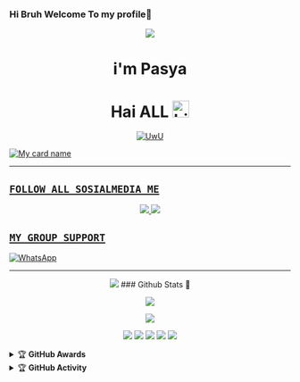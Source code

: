### Hi Bruh Welcome To my profile👋

<p align="center">
  <img src="https://i.ibb.co/M5Bx3Mc/Images1.jpg" />
  </p>
  <h1 align="center">i'm Pasya
  </p>

<h1 align="center">Hai ALL <img src="https://user-images.githubusercontent.com/1303154/88677602-1635ba80-d120-11ea-84d8-d263ba5fc3c0.gif" width="30px" alt="hi"><br></h1>

<p align="center">
  <a href="https://github.com/pasyaganz"><img src="http://readme-typing-svg.herokuapp.com?color=#2C81F7&center=true&vCenter=true&multiline=false&lines=Hi!+i'm+Pasya+i'm+Newbie;Currently+Learning+Javascript.;Don't+bully+me+>//<" alt="UwU">
  </p>
<p 
--------

![My card name](https://cardivo.vercel.app/api?name=pasyaganz&description=DOOOR,%20WELCOME%20TO%20github%20pasyaganz%20&image=https://i.ibb.co/M5Bx3Mc/Images1.jpg&backgroundColor=%23ecf0f1&instagram=_off.pasya&github=pasyaganz&pattern=leaf&colorPattern=%23eaeaea)

 ---------


## ```FOLLOW ALL SOSIALMEDIA ME```
<p align="center">
<a href="https://instagram.com/_off.pasya"><img src="https://img.shields.io/badge/Instagram-E4405F?style=for-the-badge&logo=instagram&logoColor=white"/> 
<a href="https://wa.me/62895334402456"><img src="https://img.shields.io/badge/WhatsApp-25D366?style=for-the-badge&logo=whatsapp&logoColor=white" />
</p>

## ```MY GROUP SUPPORT```
<a href="https://chat.whatsapp.com/H3ON3Cc5tKfAzFGaP1M2y9"><img alt="WhatsApp" src="https://img.shields.io/badge/EXTREAM-25D366?style=for-the-badge&logo=whatsapp&logoColor=white"/></a>

------

<p align="center">
  <img src="https://img.shields.io/badge/-JavaScript-black?style=flat-square&logo=javascript" />
### Github Stats 🚀

<p align="center"><a href="https://github.com/pasyaganz"><img src="https://github-readme-stats.vercel.app/api?username=pasyaganz&show_icons=true&theme=radical"></a></p>
<p align="center"><a href="https://github.com/pasyaganz"><img src="https://github-readme-stats.vercel.app/api/top-langs/?username=pasyaganz&theme=radical&layout=compact"></a></p>

<p align="center">
    <img src="https://img.shields.io/badge/OS-Linux-blue?&logo=Linux" />
        <img src="https://img.shields.io/badge/OS-Windows-blue?&logo=Windows" />
            <img src="https://img.shields.io/badge/IDE-Xcode-blue?&logo=xcode" />
                <img src="https://img.shields.io/badge/Text%20Editor-Visual%20Studio%20Code-blue?&logo=visual%20studio%20code&logoColor=blue" />
                    <img src="https://img.shields.io/badge/Sublime%20Text-gray?&logo=Sublime-Text" />
                    </p>
                    <details>
                        <summary>&#127942 <b>GitHub Awards</b></summary><br/>
![Github Trophy](https://github-profile-trophy.vercel.app/?username=phaticusthiccy)

</details>

<details>
    <summary>&#127942 <b>GitHub Activity</b></summary><br/>
![Metrics](https://metrics.lecoq.io/ZansLord?template=classic&repositories.forks=true&languages=1&languages.colors=github&languages.threshold=0%25&config.timezone=Asia%2FMakassar)

</details> 
